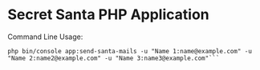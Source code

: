 Secret Santa PHP Application
=====

Command Line Usage:

```
php bin/console app:send-santa-mails -u "Name 1:name@example.com" -u  "Name 2:name2@example.com" -u "Name 3:name3@example.com"```